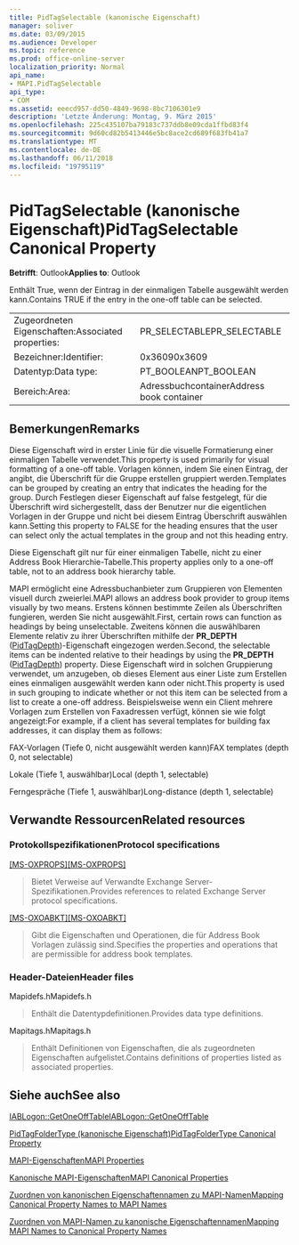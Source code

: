 ```yaml
---
title: PidTagSelectable (kanonische Eigenschaft)
manager: soliver
ms.date: 03/09/2015
ms.audience: Developer
ms.topic: reference
ms.prod: office-online-server
localization_priority: Normal
api_name:
- MAPI.PidTagSelectable
api_type:
- COM
ms.assetid: eeecd957-dd50-4849-9698-8bc7106301e9
description: 'Letzte Änderung: Montag, 9. März 2015'
ms.openlocfilehash: 225c435107ba79183c737ddb8e09cda1ffbd83f4
ms.sourcegitcommit: 9d60cd82b5413446e5bc8ace2cd689f683fb41a7
ms.translationtype: MT
ms.contentlocale: de-DE
ms.lasthandoff: 06/11/2018
ms.locfileid: "19795119"
---
```

# <a name="pidtagselectable-canonical-property"></a><span data-ttu-id="6762d-103">PidTagSelectable (kanonische Eigenschaft)</span><span class="sxs-lookup"><span data-stu-id="6762d-103">PidTagSelectable Canonical Property</span></span>

  
  
<span data-ttu-id="6762d-104">**Betrifft**: Outlook</span><span class="sxs-lookup"><span data-stu-id="6762d-104">**Applies to**: Outlook</span></span> 
  
<span data-ttu-id="6762d-105">Enthält True, wenn der Eintrag in der einmaligen Tabelle ausgewählt werden kann.</span><span class="sxs-lookup"><span data-stu-id="6762d-105">Contains TRUE if the entry in the one-off table can be selected.</span></span> 
  
|||
|:-----|:-----|
|<span data-ttu-id="6762d-106">Zugeordneten Eigenschaften:</span><span class="sxs-lookup"><span data-stu-id="6762d-106">Associated properties:</span></span>  <br/> |<span data-ttu-id="6762d-107">PR_SELECTABLE</span><span class="sxs-lookup"><span data-stu-id="6762d-107">PR_SELECTABLE</span></span>  <br/> |
|<span data-ttu-id="6762d-108">Bezeichner:</span><span class="sxs-lookup"><span data-stu-id="6762d-108">Identifier:</span></span>  <br/> |<span data-ttu-id="6762d-109">0x3609</span><span class="sxs-lookup"><span data-stu-id="6762d-109">0x3609</span></span>  <br/> |
|<span data-ttu-id="6762d-110">Datentyp:</span><span class="sxs-lookup"><span data-stu-id="6762d-110">Data type:</span></span>  <br/> |<span data-ttu-id="6762d-111">PT_BOOLEAN</span><span class="sxs-lookup"><span data-stu-id="6762d-111">PT_BOOLEAN</span></span>  <br/> |
|<span data-ttu-id="6762d-112">Bereich:</span><span class="sxs-lookup"><span data-stu-id="6762d-112">Area:</span></span>  <br/> |<span data-ttu-id="6762d-113">Adressbuchcontainer</span><span class="sxs-lookup"><span data-stu-id="6762d-113">Address book container</span></span>  <br/> |
   
## <a name="remarks"></a><span data-ttu-id="6762d-114">Bemerkungen</span><span class="sxs-lookup"><span data-stu-id="6762d-114">Remarks</span></span>

<span data-ttu-id="6762d-115">Diese Eigenschaft wird in erster Linie für die visuelle Formatierung einer einmaligen Tabelle verwendet.</span><span class="sxs-lookup"><span data-stu-id="6762d-115">This property is used primarily for visual formatting of a one-off table.</span></span> <span data-ttu-id="6762d-116">Vorlagen können, indem Sie einen Eintrag, der angibt, die Überschrift für die Gruppe erstellen gruppiert werden.</span><span class="sxs-lookup"><span data-stu-id="6762d-116">Templates can be grouped by creating an entry that indicates the heading for the group.</span></span> <span data-ttu-id="6762d-117">Durch Festlegen dieser Eigenschaft auf false festgelegt, für die Überschrift wird sichergestellt, dass der Benutzer nur die eigentlichen Vorlagen in der Gruppe und nicht bei diesem Eintrag Überschrift auswählen kann.</span><span class="sxs-lookup"><span data-stu-id="6762d-117">Setting this property to FALSE for the heading ensures that the user can select only the actual templates in the group and not this heading entry.</span></span> 
  
<span data-ttu-id="6762d-118">Diese Eigenschaft gilt nur für einer einmaligen Tabelle, nicht zu einer Address Book Hierarchie-Tabelle.</span><span class="sxs-lookup"><span data-stu-id="6762d-118">This property applies only to a one-off table, not to an address book hierarchy table.</span></span> 
  
<span data-ttu-id="6762d-119">MAPI ermöglicht eine Adressbuchanbieter zum Gruppieren von Elementen visuell durch zweierlei.</span><span class="sxs-lookup"><span data-stu-id="6762d-119">MAPI allows an address book provider to group items visually by two means.</span></span> <span data-ttu-id="6762d-120">Erstens können bestimmte Zeilen als Überschriften fungieren, werden Sie nicht ausgewählt.</span><span class="sxs-lookup"><span data-stu-id="6762d-120">First, certain rows can function as headings by being unselectable.</span></span> <span data-ttu-id="6762d-121">Zweitens können die auswählbaren Elemente relativ zu ihrer Überschriften mithilfe der **PR_DEPTH** ([PidTagDepth](pidtagdepth-canonical-property.md))-Eigenschaft eingezogen werden.</span><span class="sxs-lookup"><span data-stu-id="6762d-121">Second, the selectable items can be indented relative to their headings by using the **PR_DEPTH** ([PidTagDepth](pidtagdepth-canonical-property.md)) property.</span></span> <span data-ttu-id="6762d-122">Diese Eigenschaft wird in solchen Gruppierung verwendet, um anzugeben, ob dieses Element aus einer Liste zum Erstellen eines einmaligen ausgewählt werden kann oder nicht.</span><span class="sxs-lookup"><span data-stu-id="6762d-122">This property is used in such grouping to indicate whether or not this item can be selected from a list to create a one-off address.</span></span> <span data-ttu-id="6762d-123">Beispielsweise wenn ein Client mehrere Vorlagen zum Erstellen von Faxadressen verfügt, können sie wie folgt angezeigt:</span><span class="sxs-lookup"><span data-stu-id="6762d-123">For example, if a client has several templates for building fax addresses, it can display them as follows:</span></span> 
  
<span data-ttu-id="6762d-124">FAX-Vorlagen (Tiefe 0, nicht ausgewählt werden kann)</span><span class="sxs-lookup"><span data-stu-id="6762d-124">FAX templates (depth 0, not selectable)</span></span>
  
 <span data-ttu-id="6762d-125">Lokale (Tiefe 1, auswählbar)</span><span class="sxs-lookup"><span data-stu-id="6762d-125">Local (depth 1, selectable)</span></span> 
  
 <span data-ttu-id="6762d-126">Ferngespräche (Tiefe 1, auswählbar)</span><span class="sxs-lookup"><span data-stu-id="6762d-126">Long-distance (depth 1, selectable)</span></span> 
  
## <a name="related-resources"></a><span data-ttu-id="6762d-127">Verwandte Ressourcen</span><span class="sxs-lookup"><span data-stu-id="6762d-127">Related resources</span></span>

### <a name="protocol-specifications"></a><span data-ttu-id="6762d-128">Protokollspezifikationen</span><span class="sxs-lookup"><span data-stu-id="6762d-128">Protocol specifications</span></span>

<span data-ttu-id="6762d-129">[[MS-OXPROPS]](http://msdn.microsoft.com/library/f6ab1613-aefe-447d-a49c-18217230b148%28Office.15%29.aspx)</span><span class="sxs-lookup"><span data-stu-id="6762d-129">[[MS-OXPROPS]](http://msdn.microsoft.com/library/f6ab1613-aefe-447d-a49c-18217230b148%28Office.15%29.aspx)</span></span>
  
> <span data-ttu-id="6762d-130">Bietet Verweise auf Verwandte Exchange Server-Spezifikationen.</span><span class="sxs-lookup"><span data-stu-id="6762d-130">Provides references to related Exchange Server protocol specifications.</span></span>
    
<span data-ttu-id="6762d-131">[[MS-OXOABKT]](http://msdn.microsoft.com/library/cd5a3e78-1eeb-4a75-88eb-e82c8c96ff31%28Office.15%29.aspx)</span><span class="sxs-lookup"><span data-stu-id="6762d-131">[[MS-OXOABKT]](http://msdn.microsoft.com/library/cd5a3e78-1eeb-4a75-88eb-e82c8c96ff31%28Office.15%29.aspx)</span></span>
  
> <span data-ttu-id="6762d-132">Gibt die Eigenschaften und Operationen, die für Address Book Vorlagen zulässig sind.</span><span class="sxs-lookup"><span data-stu-id="6762d-132">Specifies the properties and operations that are permissible for address book templates.</span></span>
    
### <a name="header-files"></a><span data-ttu-id="6762d-133">Header-Dateien</span><span class="sxs-lookup"><span data-stu-id="6762d-133">Header files</span></span>

<span data-ttu-id="6762d-134">Mapidefs.h</span><span class="sxs-lookup"><span data-stu-id="6762d-134">Mapidefs.h</span></span>
  
> <span data-ttu-id="6762d-135">Enthält die Datentypdefinitionen.</span><span class="sxs-lookup"><span data-stu-id="6762d-135">Provides data type definitions.</span></span>
    
<span data-ttu-id="6762d-136">Mapitags.h</span><span class="sxs-lookup"><span data-stu-id="6762d-136">Mapitags.h</span></span>
  
> <span data-ttu-id="6762d-137">Enthält Definitionen von Eigenschaften, die als zugeordneten Eigenschaften aufgelistet.</span><span class="sxs-lookup"><span data-stu-id="6762d-137">Contains definitions of properties listed as associated properties.</span></span>
    
## <a name="see-also"></a><span data-ttu-id="6762d-138">Siehe auch</span><span class="sxs-lookup"><span data-stu-id="6762d-138">See also</span></span>



[<span data-ttu-id="6762d-139">IABLogon::GetOneOffTable</span><span class="sxs-lookup"><span data-stu-id="6762d-139">IABLogon::GetOneOffTable</span></span>](iablogon-getoneofftable.md)
  
[<span data-ttu-id="6762d-140">PidTagFolderType (kanonische Eigenschaft)</span><span class="sxs-lookup"><span data-stu-id="6762d-140">PidTagFolderType Canonical Property</span></span>](pidtagfoldertype-canonical-property.md)


[<span data-ttu-id="6762d-141">MAPI-Eigenschaften</span><span class="sxs-lookup"><span data-stu-id="6762d-141">MAPI Properties</span></span>](mapi-properties.md)
  
[<span data-ttu-id="6762d-142">Kanonische MAPI-Eigenschaften</span><span class="sxs-lookup"><span data-stu-id="6762d-142">MAPI Canonical Properties</span></span>](mapi-canonical-properties.md)
  
[<span data-ttu-id="6762d-143">Zuordnen von kanonischen Eigenschaftennamen zu MAPI-Namen</span><span class="sxs-lookup"><span data-stu-id="6762d-143">Mapping Canonical Property Names to MAPI Names</span></span>](mapping-canonical-property-names-to-mapi-names.md)
  
[<span data-ttu-id="6762d-144">Zuordnen von MAPI-Namen zu kanonische Eigenschaftennamen</span><span class="sxs-lookup"><span data-stu-id="6762d-144">Mapping MAPI Names to Canonical Property Names</span></span>](mapping-mapi-names-to-canonical-property-names.md)

